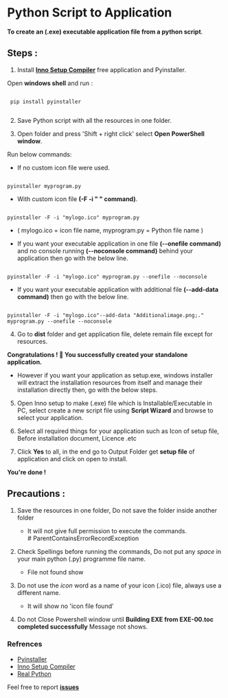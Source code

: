 # Python Script to Application

**To create an (.exe) executable application file from a python script**.

## Steps :

1. Install **[Inno Setup Compiler](tools/innosetup-6.1.2.exe)** free application and Pyinstaller. </br>

 Open **windows shell** and run :
   
```

 pip install pyinstaller   
 
```
2. Save Python script with all the resources in one folder.

3. Open folder and press 'Shift + right click' select **Open PowerShell window**.


Run below commands:

* If no custom icon file were used.
```

pyinstaller myprogram.py

```

* With custom icon file **(-F -i " " command)**.
   
```

pyinstaller -F -i "mylogo.ico" myprogram.py

```
* ( mylogo.ico = icon file name, myprogram.py = Python file name )
   
   
* If you want your executable application in one file **(--onefile command)** and no console running **(--noconsole command)** behind your application then go with the below line.
  
```

pyinstaller -F -i "mylogo.ico" myprogram.py --onefile --noconsole

```
                                                        
* If you want your executable application with additional file **(--add-data command)** then go with the below line.
  
```

pyinstaller -F -i "mylogo.ico"--add-data "Additionalimage.png;." myprogram.py --onefile --noconsole

```
4. Go to **dist** folder and get application file, delete remain file except for resources.</br>
 

**Congratulations ! 🤩
You successfully created your standalone application.**</br>

* However if you want your application as setup.exe, windows installer will extract the installation resources from itself and manage their installation directly then, go with the below steps.

 
 



5. Open Inno setup to make (.exe) file which is Installable/Executable in PC, select create a new script file using **Script Wizard** and browse to select your application.</br>


6.  Select all required things for your application such as Icon of setup file, Before installation document, Licence .etc</br>

   
7. Click  **Yes** to all, in the end go to Output Folder get **setup file**  of application and click on open to install.</br>


**You're done !**

## Precautions :
1. Save the resources in one folder, Do not save the folder inside another folder

   - It will not give full permission to execute the commands.</br> #        ParentContainsErrorRecordException


2. Check Spellings before running the commands, Do not put any _space_ in your main python (.py) programme file name.

   - File not found show

3. Do not use the _icon_ word as a name of your icon (.ico) file, always use a different name.

   - It will show no 'icon file found'

4. Do not Close Powershell window until **Building EXE from EXE-00.toc completed successfully** 
Message not shows.</br>

### Refrences
* [Pyinstaller](https://pyinstaller.readthedocs.io/en/stable/operating-mode.html)
* [Inno Setup Compiler](https://jrsoftware.org/isdl.php)</br>
* [Real Python](https://realpython.com/pyinstaller-python/#:~:text=PyInstaller%20supports%20making%20executables%20for,machine%20for%20each%20supported%20OS)

Feel free to report <b>[issues](https://github.com/Abhijeetbyte/Python-Script-to-Application/issues/new)</b>




     
 
